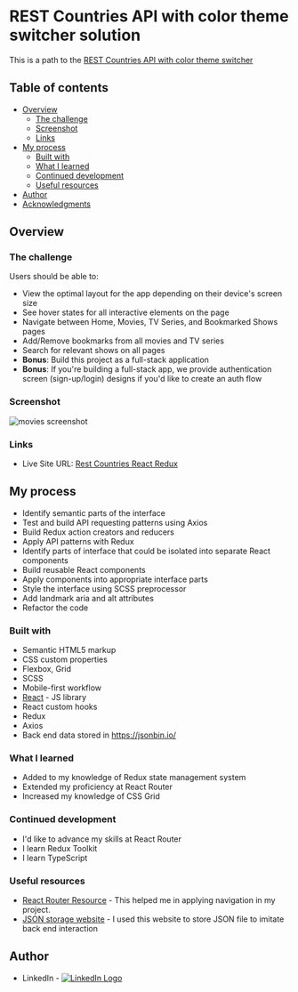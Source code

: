 # REST Countries API with color theme switcher solution

This is a path to the [REST Countries API with color theme switcher](https://rest-countries-react-redux.netlify.app/)

## Table of contents

- [Overview](#overview)
  - [The challenge](#the-challenge)
  - [Screenshot](#screenshot)
  - [Links](#links)
- [My process](#my-process)
  - [Built with](#built-with)
  - [What I learned](#what-i-learned)
  - [Continued development](#continued-development)
  - [Useful resources](#useful-resources)
- [Author](#author)
- [Acknowledgments](#acknowledgments)

## Overview

### The challenge

Users should be able to:

- View the optimal layout for the app depending on their device's screen size
- See hover states for all interactive elements on the page
- Navigate between Home, Movies, TV Series, and Bookmarked Shows pages
- Add/Remove bookmarks from all movies and TV series
- Search for relevant shows on all pages
- **Bonus**: Build this project as a full-stack application
- **Bonus**: If you're building a full-stack app, we provide authentication screen (sign-up/login) designs if you'd like to create an auth flow

### Screenshot

![movies screenshot](https://user-images.githubusercontent.com/101958139/197913701-a8f7b630-cdab-4a10-9a63-215701f368a4.png)


### Links

- Live Site URL: [Rest Countries React Redux](https://master--ent-web-app-react-redux.netlify.app)

## My process

- Identify semantic parts of the interface
- Test and build API requesting patterns using Axios
- Build Redux action creators and reducers
- Apply API patterns with Redux
- Identify parts of interface that could be isolated into separate React components
- Build reusable React components
- Apply components into appropriate interface parts
- Style the interface using SCSS preprocessor
- Add landmark aria and alt attributes
- Refactor the code

### Built with

- Semantic HTML5 markup
- CSS custom properties
- Flexbox, Grid
- SCSS
- Mobile-first workflow
- [React](https://reactjs.org/) - JS library
- React custom hooks
- Redux
- Axios
- Back end data stored in https://jsonbin.io/

### What I learned

- Added to my knowledge of Redux state management system
- Extended my proficiency at React Router
- Increased my knowledge of CSS Grid

### Continued development

- I'd like to advance my skills at React Router
- I learn Redux Toolkit
- I learn TypeScript

### Useful resources

- [React Router Resource](https://github.com/remix-run/react-router) - This helped me in applying navigation in my project.
- [JSON storage website](https://jsonbin.io/) - I used this website to store JSON file to imitate back end interaction


## Author

- LinkedIn - <a href="https://www.linkedin.com/in/vadim-fthv/">![LinkedIn Logo](https://user-images.githubusercontent.com/101958139/189750228-d0c111e2-6d7f-4fe7-8bb2-dbc13b28991e.png "LinkedIn")
</a>

